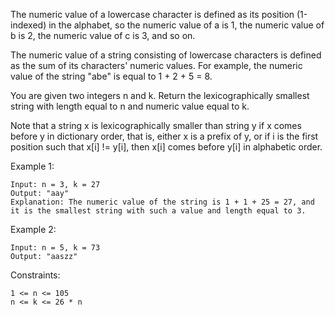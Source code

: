 The numeric value of a lowercase character is defined as its position (1-indexed) in the alphabet, so the numeric value of a is 1, the numeric value of b is 2, the numeric value of c is 3, and so on.

The numeric value of a string consisting of lowercase characters is defined as the sum of its characters' numeric values. For example, the numeric value of the string "abe" is equal to 1 + 2 + 5 = 8.

You are given two integers n and k. Return the lexicographically smallest string with length equal to n and numeric value equal to k.

Note that a string x is lexicographically smaller than string y if x comes before y in dictionary order, that is, either x is a prefix of y, or if i is the first position such that x[i] != y[i], then x[i] comes before y[i] in alphabetic order.

Example 1:

    Input: n = 3, k = 27
    Output: "aay"
    Explanation: The numeric value of the string is 1 + 1 + 25 = 27, and it is the smallest string with such a value and length equal to 3.

Example 2:

    Input: n = 5, k = 73
    Output: "aaszz"

Constraints:

    1 <= n <= 105
    n <= k <= 26 * n
